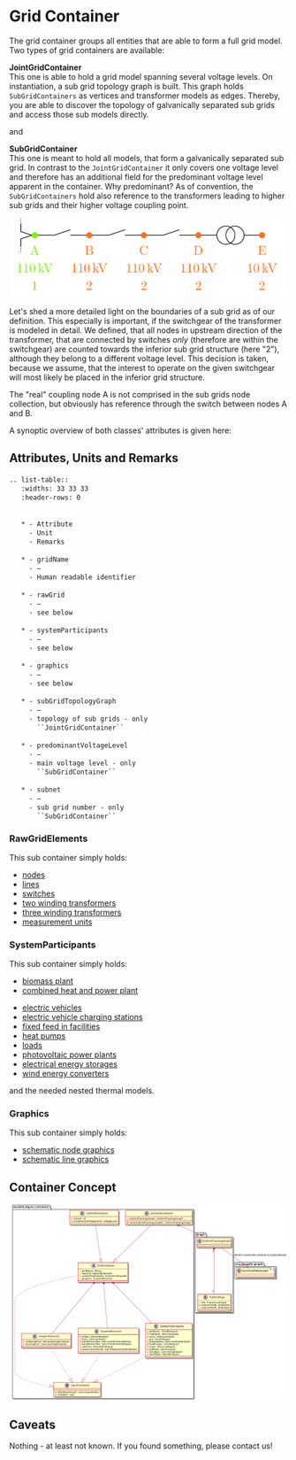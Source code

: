 # Grid Container

The grid container groups all entities that are able to form a full grid model.
Two types of grid containers are available:

**JointGridContainer** <br>
This one is able to hold a grid model spanning several voltage levels.
On instantiation, a sub grid topology graph is built.
This graph holds `SubGridContainers` as vertices and transformer models as edges.
Thereby, you are able to discover the topology of galvanically separated sub grids and access those sub models
directly.

and

**SubGridContainer** <br>
This one is meant to hold all models, that form a galvanically separated sub grid.
In contrast to the `JointGridContainer` it only covers one voltage level and therefore has an additional field
for the predominant voltage level apparent in the container.
Why predominant?
As of convention, the `SubGridContainers` hold also reference to the transformers leading to higher sub grids
and their higher voltage coupling point.

![Sub grid boundary definition for transformers with upstream switchgear](../../../_static/figures/transformerWithSwitchGear.png)

Let's shed a more detailed light on the boundaries of a sub grid as of our definition.
This especially is important, if the switchgear of the transformer is modeled in detail.
We defined, that all nodes in upstream direction of the transformer, that are connected by switches *only* (therefore
are within the switchgear) are counted towards the inferior sub grid structure (here "2"), although they belong to a
different voltage level.
This decision is taken, because we assume, that the interest to operate on the given switchgear will most likely be
placed in the inferior grid structure.

The "real" coupling node A is not comprised in the sub grids node collection, but obviously has reference through the
switch between nodes A and B.

A synoptic overview of both classes' attributes is given here:

## Attributes, Units and Remarks

```{eval-rst}
.. list-table::
   :widths: 33 33 33
   :header-rows: 0


   * - Attribute
     - Unit
     - Remarks

   * - gridName
     - –
     - Human readable identifier

   * - rawGrid
     - –
     - see below

   * - systemParticipants
     - –
     - see below

   * - graphics
     - –
     - see below

   * - subGridTopologyGraph
     - –
     - topology of sub grids - only
       ``JointGridContainer``

   * - predominantVoltageLevel
     - –
     - main voltage level - only
       ``SubGridContainer``

   * - subnet
     - –
     - sub grid number - only
       ``SubGridContainer``

```

### RawGridElements
This sub container simply holds:

* [nodes](/models/input/grid/node)
* [lines](/models/input/grid/line)
* [switches](/models/input/grid/switch)
* [two winding transformers](/models/input/grid/transformer2w)
* [three winding transformers](/models/input/grid/transformer3w)
* [measurement units](/models/input/grid/measurementunit)


### SystemParticipants
This sub container simply holds:

* [biomass plant](/models/input/participant/bm)
* [combined heat and power plant](/models/input/participant/chp)
- [electric vehicles](/models/input/participant/ev)
- [electric vehicle charging stations](/models/input/participant/evcs)
- [fixed feed in facilities](/models/input/participant/fixedfeedin)
- [heat pumps](/models/input/participant/hp)
- [loads](/models/input/participant/load)
- [photovoltaic power plants](/models/input/participant/pv)
- [electrical energy storages](/models/input/participant/storage)
- [wind energy converters](/models/input/participant/wec)

and the needed nested thermal models.


### Graphics
This sub container simply holds:

* [schematic node graphics](/models/input/grid/nodegraphic)
* [schematic line graphics](/models/input/grid/linegraphic)


## Container Concept

![Model container concept](../../../_static/figures/uml/ModelContainerConcept.png)

## Caveats
Nothing - at least not known.
If you found something, please contact us!
